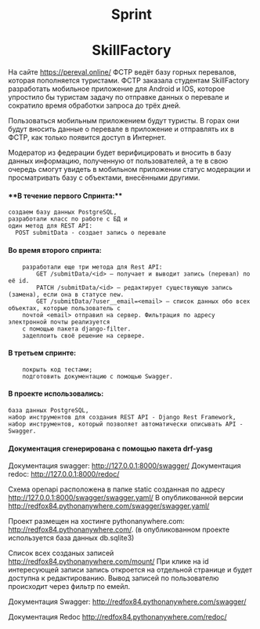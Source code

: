 <h1 align="center">Sprint </h1>
<h1 align="center">SkillFactory</h1> 

На сайте https://pereval.online/ ФСТР ведёт базу горных перевалов, которая пополняется туристами.
ФСТР заказала студентам SkillFactory разработать мобильное приложение для Android и IOS, 
которое упростило бы туристам задачу по отправке данных о перевале и сократило время обработки запроса до трёх дней.

Пользоваться мобильным приложением будут туристы. В горах они будут вносить данные о перевале в приложение 
и отправлять их в ФСТР, как только появится доступ в Интернет.

Модератор из федерации будет верифицировать и вносить в базу данных информацию, полученную от пользователей, 
а те в свою очередь смогут увидеть в мобильном приложении статус модерации и просматривать базу с объектами, 
внесёнными другими.

<h4>**В течение первого Спринта:**</h4>

	создаем базу данных PostgreSQL, 
	разработали класс по работе с БД и 
	один метод для REST API:
	  POST submitData - создает запись о перевале

<h4>Во время второго спринта:</h4>

        разработали еще три метода для Rest API:
        	GET /submitData/<id> — получает и выводит запись (перевал) по её id.
        	PATCH /submitData/<id> — редактирует существующую запись (замена), если она в статусе new.
        	GET /submitData/?user__email=<email> — список данных обо всех объектах, которые пользователь с 
		почтой <email> отправил на сервер. Фильтрация по адресу электронной почты реализуется 
		с помощью пакета django-filter.
        задеплоить своё решение на сервере.

<h4>В третьем спринте:</h4>

        покрыть код тестами;
        подготовить документацию с помощью Swagger.

<h4>В проекте использовались: </h4>

	база данных PostgreSQL,
	набор инструментов для создания REST API - Django Rest Framework,
	набор инструментов, который позволяет автоматически описывать API - Swagger.

<h4>Документация сгенерирована с помощью пакета drf-yasg</h4>

Документация swagger: http://127.0.0.1:8000/swagger/
Документация redoc: http://127.0.0.1:8000/redoc/

Схема openapi расположена в папке static созданная по адресу http://127.0.0.1:8000/swagger/swagger.yaml/
В опубликованной версии http://redfox84.pythonanywhere.com/swagger/swagger.yaml/


Проект размещен на хостинге pythonanywhere.com: http://redfox84.pythonanywhere.com/. 
(в опубликованном проекте используется база данных db.sqlite3)

Список всех созданых записей http://redfox84.pythonanywhere.com/mount/
При клике на id интересующей записи запись откроется на отдельной странице и будет доступна к редактированию.
Вывод записей по пользователю происходит через фильтр по емейл.

Документация Swagger: http://redfox84.pythonanywhere.com/swagger/

Документация Redoc http://redfox84.pythonanywhere.com/redoc/
